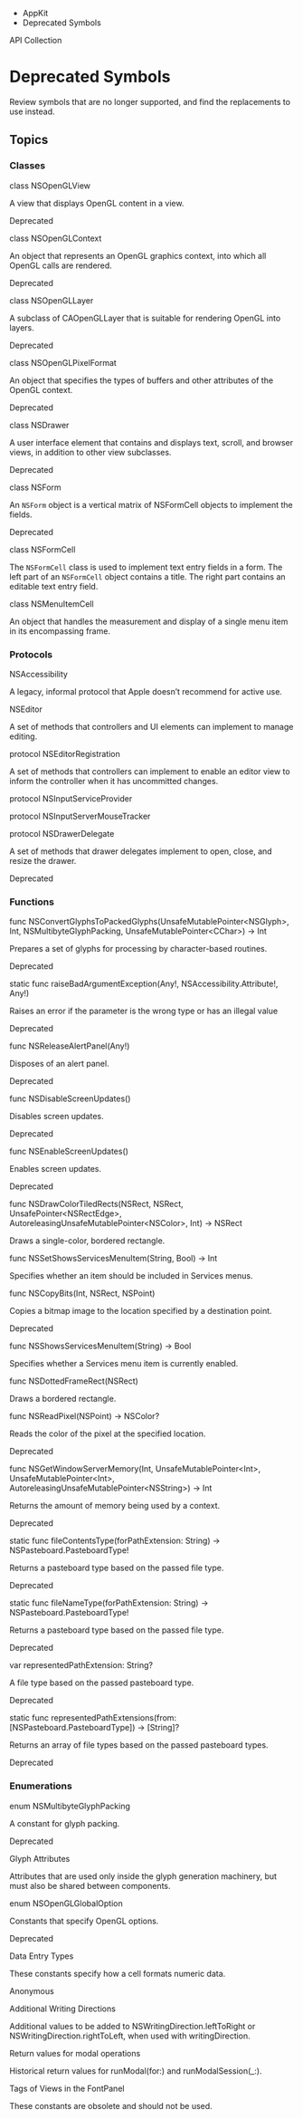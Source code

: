 

- AppKit
-  Deprecated Symbols 

API Collection

# Deprecated Symbols

Review symbols that are no longer supported, and find the replacements to use instead.

## Topics

### Classes

class NSOpenGLView

A view that displays OpenGL content in a view.

Deprecated

class NSOpenGLContext

An object that represents an OpenGL graphics context, into which all OpenGL calls are rendered.

Deprecated

class NSOpenGLLayer

A subclass of CAOpenGLLayer that is suitable for rendering OpenGL into layers.

Deprecated

class NSOpenGLPixelFormat

An object that specifies the types of buffers and other attributes of the OpenGL context.

Deprecated

class NSDrawer

A user interface element that contains and displays text, scroll, and browser views, in addition to other view subclasses.

Deprecated

class NSForm

An `NSForm` object is a vertical matrix of NSFormCell objects to implement the fields.

Deprecated

class NSFormCell

The `NSFormCell` class is used to implement text entry fields in a form. The left part of an `NSFormCell` object contains a title. The right part contains an editable text entry field.

class NSMenuItemCell

An object that handles the measurement and display of a single menu item in its encompassing frame.

### Protocols

NSAccessibility

A legacy, informal protocol that Apple doesn’t recommend for active use.

NSEditor

A set of methods that controllers and UI elements can implement to manage editing.

protocol NSEditorRegistration

A set of methods that controllers can implement to enable an editor view to inform the controller when it has uncommitted changes.

protocol NSInputServiceProvider

protocol NSInputServerMouseTracker

protocol NSDrawerDelegate

A set of methods that drawer delegates implement to open, close, and resize the drawer.

Deprecated

### Functions

func NSConvertGlyphsToPackedGlyphs(UnsafeMutablePointer&lt;NSGlyph>, Int, NSMultibyteGlyphPacking, UnsafeMutablePointer&lt;CChar>) -> Int

Prepares a set of glyphs for processing by character-based routines.

Deprecated

static func raiseBadArgumentException(Any!, NSAccessibility.Attribute!, Any!)

Raises an error if the parameter is the wrong type or has an illegal value

Deprecated

func NSReleaseAlertPanel(Any!)

Disposes of an alert panel.

Deprecated

func NSDisableScreenUpdates()

Disables screen updates.

Deprecated

func NSEnableScreenUpdates()

Enables screen updates.

Deprecated

func NSDrawColorTiledRects(NSRect, NSRect, UnsafePointer&lt;NSRectEdge>, AutoreleasingUnsafeMutablePointer&lt;NSColor>, Int) -> NSRect

Draws a single-color, bordered rectangle.

func NSSetShowsServicesMenuItem(String, Bool) -> Int

Specifies whether an item should be included in Services menus.

func NSCopyBits(Int, NSRect, NSPoint)

Copies a bitmap image to the location specified by a destination point.

Deprecated

func NSShowsServicesMenuItem(String) -> Bool

Specifies whether a Services menu item is currently enabled.

func NSDottedFrameRect(NSRect)

Draws a bordered rectangle.

func NSReadPixel(NSPoint) -> NSColor?

Reads the color of the pixel at the specified location.

Deprecated

func NSGetWindowServerMemory(Int, UnsafeMutablePointer&lt;Int>, UnsafeMutablePointer&lt;Int>, AutoreleasingUnsafeMutablePointer&lt;NSString>) -> Int

Returns the amount of memory being used by a context.

Deprecated

static func fileContentsType(forPathExtension: String) -> NSPasteboard.PasteboardType!

Returns a pasteboard type based on the passed file type.

Deprecated

static func fileNameType(forPathExtension: String) -> NSPasteboard.PasteboardType!

Returns a pasteboard type based on the passed file type.

Deprecated

var representedPathExtension: String?

A file type based on the passed pasteboard type.

Deprecated

static func representedPathExtensions(from: [NSPasteboard.PasteboardType]) -> [String]?

Returns an array of file types based on the passed pasteboard types.

Deprecated

### Enumerations

enum NSMultibyteGlyphPacking

A constant for glyph packing.

Deprecated

Glyph Attributes

Attributes that are used only inside the glyph generation machinery, but must also be shared between components.

enum NSOpenGLGlobalOption

Constants that specify OpenGL options.

Deprecated

Data Entry Types

These constants specify how a cell formats numeric data.

Anonymous

Additional Writing Directions

Additional values to be added to NSWritingDirection.leftToRight or NSWritingDirection.rightToLeft, when used with writingDirection.

Return values for modal operations

Historical return values for runModal(for:) and runModalSession(_:).

Tags of Views in the FontPanel

These constants are obsolete and should not be used.

